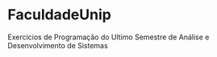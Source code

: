 # FaculdadeUnip
Exercicios de Programação do Ultimo Semestre de Análise e Desenvolvimento de Sistemas

